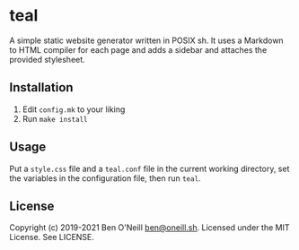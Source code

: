 # teal

A simple static website generator written in POSIX sh. It uses a Markdown
to HTML compiler for each page and adds a sidebar and attaches the provided
stylesheet.

## Installation

1. Edit `config.mk` to your liking
1. Run `make install`

## Usage

Put a `style.css` file and a `teal.conf` file in the current working directory,
set the variables in the configuration file, then run `teal`.

## License

Copyright (c) 2019-2021 Ben O'Neill <ben@oneill.sh>. Licensed under the
MIT License. See LICENSE.
